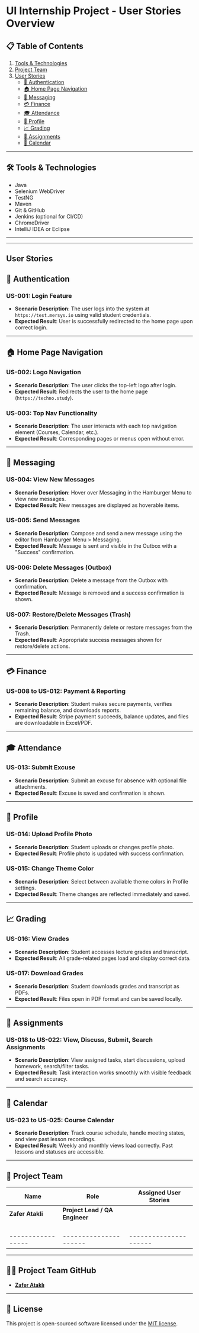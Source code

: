 # UI Internship Project - User Stories Overview

## 📋 Table of Contents
1. [Tools & Technologies](#tools--technologies)
2. [Project Team](#project-team)
3. [User Stories](#user-stories)
    - [🔐 Authentication](#-authentication)
    - [🏠 Home Page Navigation](#-home-page-navigation)
    - [📨 Messaging](#-messaging)
    - [💳 Finance](#-finance)
    - [🎓 Attendance](#-attendance)
    - [👤 Profile](#-profile)
    - [📈 Grading](#-grading)
    - [📑 Assignments](#-assignments)
    - [📅 Calendar](#-calendar)

---

## 🛠️ Tools & Technologies
- Java
- Selenium WebDriver
- TestNG
- Maven
- Git & GitHub
- Jenkins (optional for CI/CD)
- ChromeDriver
- IntelliJ IDEA or Eclipse

---


---

## User Stories

## 🔐 Authentication
### US-001: Login Feature
- **Scenario Description**: The user logs into the system at `https://test.mersys.io` using valid student credentials.
- **Expected Result**: User is successfully redirected to the home page upon correct login.

---

## 🏠 Home Page Navigation
### US-002: Logo Navigation
- **Scenario Description**: The user clicks the top-left logo after login.
- **Expected Result**: Redirects the user to the home page (`https://techno.study`).

### US-003: Top Nav Functionality
- **Scenario Description**: The user interacts with each top navigation element (Courses, Calendar, etc.).
- **Expected Result**: Corresponding pages or menus open without error.

---

## 📨 Messaging
### US-004: View New Messages
- **Scenario Description**: Hover over Messaging in the Hamburger Menu to view new messages.
- **Expected Result**: New messages are displayed as hoverable items.

### US-005: Send Messages
- **Scenario Description**: Compose and send a new message using the editor from Hamburger Menu > Messaging.
- **Expected Result**: Message is sent and visible in the Outbox with a "Success" confirmation.

### US-006: Delete Messages (Outbox)
- **Scenario Description**: Delete a message from the Outbox with confirmation.
- **Expected Result**: Message is removed and a success confirmation is shown.

### US-007: Restore/Delete Messages (Trash)
- **Scenario Description**: Permanently delete or restore messages from the Trash.
- **Expected Result**: Appropriate success messages shown for restore/delete actions.

---

## 💳 Finance
### US-008 to US-012: Payment & Reporting
- **Scenario Description**: Student makes secure payments, verifies remaining balance, and downloads reports.
- **Expected Result**: Stripe payment succeeds, balance updates, and files are downloadable in Excel/PDF.

---

## 🎓 Attendance
### US-013: Submit Excuse
- **Scenario Description**: Submit an excuse for absence with optional file attachments.
- **Expected Result**: Excuse is saved and confirmation is shown.

---

## 👤 Profile
### US-014: Upload Profile Photo
- **Scenario Description**: Student uploads or changes profile photo.
- **Expected Result**: Profile photo is updated with success confirmation.

### US-015: Change Theme Color
- **Scenario Description**: Select between available theme colors in Profile settings.
- **Expected Result**: Theme changes are reflected immediately and saved.

---

## 📈 Grading
### US-016: View Grades
- **Scenario Description**: Student accesses lecture grades and transcript.
- **Expected Result**: All grade-related pages load and display correct data.

### US-017: Download Grades
- **Scenario Description**: Student downloads grades and transcript as PDFs.
- **Expected Result**: Files open in PDF format and can be saved locally.

---

## 📑 Assignments
### US-018 to US-022: View, Discuss, Submit, Search Assignments
- **Scenario Description**: View assigned tasks, start discussions, upload homework, search/filter tasks.
- **Expected Result**: Task interaction works smoothly with visible feedback and search accuracy.

---

## 📅 Calendar
### US-023 to US-025: Course Calendar
- **Scenario Description**: Track course schedule, handle meeting states, and view past lesson recordings.
- **Expected Result**: Weekly and monthly views load correctly. Past lessons and statuses are accessible.

---

## 👥 Project Team
| Name              | Role                           | Assigned User Stories   |
|-------------------|--------------------------------|-----------------------|
| **Zafer Atakli**  | **Project Lead / QA Engineer** |                       |
|                   |                                |                       |
|                   |                                |                       |
|                   |                                |                       |
|                   |                                |                       |
| ----------------- | ---------------------          | --------------------- |


---
## 👨‍💻 Project Team GitHub

- **[Zafer Ataklı](https://github.com/zaferatakli)**


---
## 📝 License

This project is open-sourced software licensed under the [MIT license](https://opensource.org/licenses/MIT).

